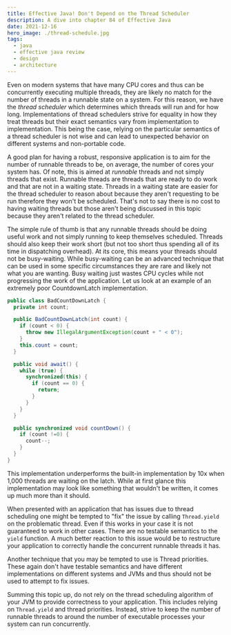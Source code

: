 ```yaml
---
title: Effective Java! Don't Depend on the Thread Scheduler
description: A dive into chapter 84 of Effective Java
date: 2021-12-16
hero_image: ./thread-schedule.jpg
tags:
  - java
  - effective java review
  - design
  - architecture
---
```


Even on modern systems that have many CPU cores and thus can be concurrently executing multiple threads, they are likely no match for the number of threads in a runnable state on a system. For this reason, we have the _thread scheduler_ which determines which threads will run and for how long. Implementations of thread schedulers strive for equality in how they treat threads but their exact semantics vary from implementation to implementation. This being the case, relying on the particular semantics of a thread scheduler is not wise and can lead to unexpected behavior on different systems and non-portable code. 

A good plan for having a robust, responsive application is to aim for the number of runnable threads to be, on average, the number of cores your system has. Of note, this is aimed at _runnable_ threads and not simply threads that exist. Runnable threads are threads that are ready to do work and that are not in a waiting state. Threads in a waiting state are easier for the thread scheduler to reason about because they aren't requesting to be run therefore they won't be scheduled. That's not to say there is no cost to having waiting threads but those aren't being discussed in this topic because they aren't related to the thread scheduler. 

The simple rule of thumb is that any runnable threads should be doing useful work and not simply running to keep themselves scheduled. Threads should also keep their work short (but not too short thus spending all of its time in dispatching overhead). At its core, this means your threads should not be busy-waiting. While busy-waiting can be an advanced technique that can be used in some specific circumstances they are rare and likely not what you are wanting. Busy waiting just wastes CPU cycles while not progressing the work of the application. Let us look at an example of an extremely poor CountdownLatch implementation. 

```java
public class BadCountDownLatch {
  private int count;

  public BadCountDownLatch(int count) {
    if (count < 0) {
      throw new IllegalArgumentException(count + " < 0");
    }
    this.count = count;
  }

  public void await() {
    while (true) {
      synchronized(this) {
        if (count == 0) {
          return;
        }
      }
    }
  }

  public synchronized void countDown() {
    if (count !=0) {
      count--;
    }
  }
}
```

This implementation underperforms the built-in implementation by 10x when 1,000 threads are waiting on the latch. While at first glance this implementation may look like something that wouldn't be written, it comes up much more than it should.

When presented with an application that has issues due to thread scheduling one might be tempted to "fix" the issue by calling `Thread.yield` on the problematic thread. Even if this works in your case it is not guaranteed to work in other cases. There are no testable semantics to the `yield` function. A much better reaction to this issue would be to restructure your application to correctly handle the concurrent runnable threads it has.

Another technique that you may be tempted to use is Thread priorities. These again don't have testable semantics and have different implementations on different systems and JVMs and thus should not be used to attempt to fix issues.

Summing this topic up, do not rely on the thread scheduling algorithm of your JVM to provide correctness to your application. This includes relying on `Thread.yield` and thread priorities. Instead, strive to keep the number of runnable threads to around the number of executable processes your system can run concurrently.